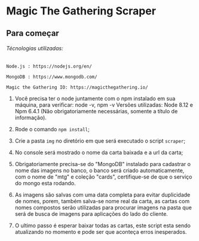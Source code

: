# Magic The Gathering Scraper
## Para começar
###### Técnologias utilizadas:

`Node.js : https://nodejs.org/en/`

`MongoDB : https://www.mongodb.com/`

`Magic the Gathering IO: https://magicthegathering.io/`

1. Você precisa ter o node juntamente com o npm instalado em sua máquina, para verificar: node -v, npm -v Versões utilizadas: Node 8.12 e Npm 6.4.1 (Não obrigatoriamente necessárias, somente a título de informação).

2. Rode o comando `npm install`;

3. Crie a pasta `img` no diretório em que será executado o script `scraper`;

4. No console será mostrado o nome da carta baixada e a url da carta;

5. Obrigatoriamente precisa-se do "MongoDB" instalado para cadastrar o nome das imagens no banco, o banco será criado automaticamente, com o nome de "mtg" e coleção "cards", certifique-se de que o serviço do mongo esta rodando.

6. As imagens são salvas com uma data completa para evitar duplicidade de nomes, porem, também salva-se nome real da carta, as cartas com nomes compostos serão utilizadas para procurar imagens na pasta que será de busca de imagens para aplicações do lado do cliente.

7. O ultimo passo é esperar baixar todas as cartas, este script esta sendo atualizando no momento e pode ser que aconteça erros inesperados.
